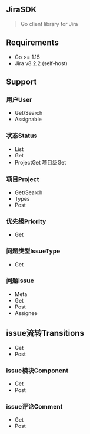 ## JiraSDK

> Go client library for Jira

##  Requirements

- Go >= 1.15
- Jira v8.2.2 (self-host)

## Support 

### 用户User

- Get/Search
- Assignable

### 状态Status

- List
- Get 
- ProjectGet 项目级Get

### 项目Project

- Get/Search
- Types
- Post

### 优先级Priority

- Get

### 问题类型IssueType

- Get

### 问题issue

- Meta
- Get
- Post
- Assignee

## issue流转Transitions

- Get
- Post

### issue模块Component

- Get
- Post

### issue评论Comment

- Get
- Post